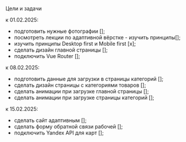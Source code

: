 Цели и задачи

к 01.02.2025:
- подготовить нужные фотографии [];
- посмотреть лекции по адаптивной вёрстке - изучить принципы[];
- изучить принципы Desktop first и Mobile first [x];
- сделать дизайн главной страницы [];
- подключить Vue Router [];

к 08.02.2025:
- подготовить данные для загрузки в страницы категорий [];
- сделать дизайн страницы с категориями товаров [];
- сделать анимации при загрузке главной страницы [];
- сделать анимации при загрузке страницы категорий [];

к 15.02.2025:
- сделать сайт адаптивным [];
- сделать форму обратной связи рабочей [];
- подключить Yandex API для карт [];
